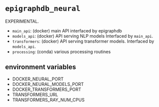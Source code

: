 # `epigraphdb_neural`

EXPERIMENTAL.

- `main_api`: (docker) main API interfaced by epigraphdb
- `models_api`: (docker) API serving NLP models
  Interfaced by `main_api`.
- `transformers`: (docker) API serving transformer models.
  Interfaced by `models_api`.
- `processing`: (conda) various processing routines

## environment variables

- DOCKER_NEURAL_PORT
- DOCKER_NEURAL_MODELS_PORT
- DOCKER_TRANSFORMERS_PORT
- TRANSFORMERS_URL
- TRANSFORMERS_RAY_NUM_CPUS
